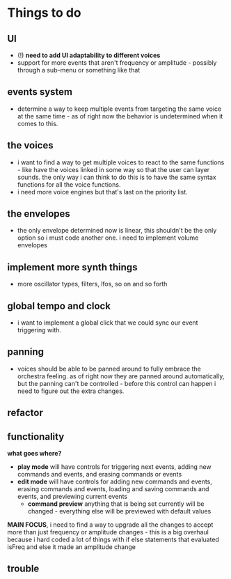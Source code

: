 # Things to do

## UI

- (!) **need to add UI adaptability to different voices**
- support for more events that aren't frequency or amplitude - possibly through a sub-menu or something like that

## events system

- determine a way to keep multiple events from targeting the same voice at the same time - as of right now the behavior is undetermined when it comes to this.

## the voices

- i want to find a way to get multiple voices to react to the same functions - like have the voices linked in some way so that the user can layer sounds. the only way i can think to do this is to have the same syntax functions for all the voice functions.
- i need more voice engines but that's last on the priority list.

## the envelopes

- the only envelope determined now is linear, this shouldn't be the only option so i must code another one. i need to implement volume envelopes

## implement more synth things

- more oscillator types, filters, lfos, so on and so forth

## global tempo and clock

- i want to implement a global click that we could sync our event triggering with.

## panning

- voices should be able to be panned around to fully embrace the orchestra feeling. as of right now they are panned around automatically, but the panning can't be controlled - before this control can happen i need to figure out the extra changes.

## refactor

## functionality

**what goes where?**

- **play mode** will have controls for triggering next events, adding new commands and events, and erasing commands or events
- **edit mode** will have controls for adding new commands and events, erasing commands and events, loading and saving commands and events, and previewing current events
  - **command preview** anything that is being set currently will be changed - everything else will be previewed with default values

**MAIN FOCUS**, i need to find a way to upgrade all the changes to accept more than just frequency or amplitude changes - this is a big overhaul because i hard coded a lot of things with if else statements that evaluated isFreq and else it made an amplitude change

## trouble
